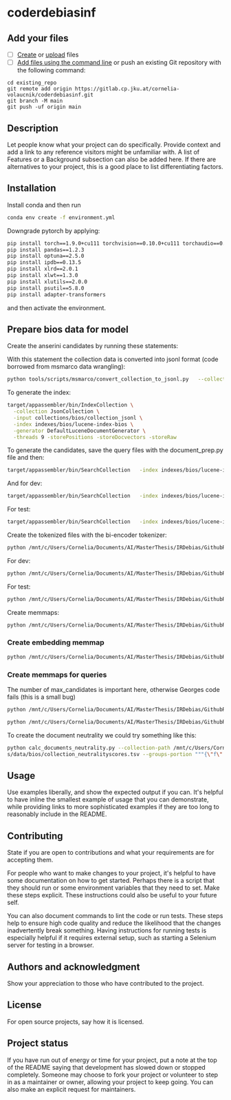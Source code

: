 # coderdebiasinf




## Add your files

- [ ] [Create](https://docs.gitlab.com/ee/user/project/repository/web_editor.html#create-a-file) or [upload](https://docs.gitlab.com/ee/user/project/repository/web_editor.html#upload-a-file) files
- [ ] [Add files using the command line](https://docs.gitlab.com/ee/gitlab-basics/add-file.html#add-a-file-using-the-command-line) or push an existing Git repository with the following command:

```
cd existing_repo
git remote add origin https://gitlab.cp.jku.at/cornelia-volaucnik/coderdebiasinf.git
git branch -M main
git push -uf origin main
```



## Description
Let people know what your project can do specifically. Provide context and add a link to any reference visitors might be unfamiliar with. A list of Features or a Background subsection can also be added here. If there are alternatives to your project, this is a good place to list differentiating factors.


## Installation

Install conda and then run 

```bash
conda env create -f environment.yml
```

Downgrade pytorch by applying:
```bash
pip install torch==1.9.0+cu111 torchvision==0.10.0+cu111 torchaudio==0.9.0 -f https://download.pytorch.org/whl/torch_stable.html
pip install pandas==1.2.3
pip install optuna==2.5.0
pip install ipdb==0.13.5
pip install xlrd==2.0.1
pip install xlwt==1.3.0
pip install xlutils==2.0.0
pip install psutil==5.8.0
pip install adapter-transformers
```

and then activate the environment.

## Prepare bios data for model

Create the anserini candidates by running these statements:

With this statement the collection data is converted into jsonl format (code borrowed from msmarco data wrangling):
```bash
python tools/scripts/msmarco/convert_collection_to_jsonl.py   --collection-path /mnt/c/Users/Cornelia/Documents/AI/MasterThesis/IRDebias/data/bios/documents.tsv   --output-folder collections/bios/collection_jsonl
```

To generate the index:

```bash
target/appassembler/bin/IndexCollection \
  -collection JsonCollection \
  -input collections/bios/collection_jsonl \
  -index indexes/bios/lucene-index-bios \
  -generator DefaultLuceneDocumentGenerator \
  -threads 9 -storePositions -storeDocvectors -storeRaw 
```

To generate the candidates, save the query files with the document_prep.py file and then:

```bash
target/appassembler/bin/SearchCollection   -index indexes/bios/lucene-index-bios   -topics /mnt/c/Users/Cornelia/Documents/AI/MasterThesis/IRDebias/data/bios/train_queries.tsv   -topicreader TsvInt   -output runs/run.bios.bm25.top100.train.tsv.tsv   -parallelism 4   -bm25 -bm25.k1 0.82 -bm25.b 0.68 -hits 100
```

And for dev:
```bash
target/appassembler/bin/SearchCollection   -index indexes/bios/lucene-index-bios   -topics /mnt/c/Users/Cornelia/Documents/AI/MasterThesis/IRDebias/data/bios/dev_queries.tsv   -topicreader TsvInt   -output runs/run.bios.bm25.top100.dev.tsv.tsv   -parallelism 4   -bm25 -bm25.k1 0.82 -bm25.b 0.68 -hits 100
```

For test:
```bash
target/appassembler/bin/SearchCollection   -index indexes/bios/lucene-index-bios   -topics /mnt/c/Users/Cornelia/Documents/AI/MasterThesis/IRDebias/data/bios/test_queries.tsv   -topicreader TsvInt   -output runs/run.bios.bm25.top100.test.tsv   -parallelism 4   -bm25 -bm25.k1 0.82 -bm25.b 0.68 -hits 100
```

Create the tokenized files with the bi-encoder tokenizer:

```bash
python /mnt/c/Users/Cornelia/Documents/AI/MasterThesis/IRDebias/GithubRepos/coder/coder/convert_text_to_tokenized.py --output_dir . --collection documents.tsv --queries 'train_queries.tsv' --tokenizer_from "/mnt/c/Users/Cornelia/Documents/AI/MasterThesis/IRDebias/coderdebiasinf/results/bi-encoder/bi-encoder-distilbert-base-uncased-2023-08-10_15-51-20-latest"
```

For dev:

```bash
python /mnt/c/Users/Cornelia/Documents/AI/MasterThesis/IRDebias/GithubRepos/coder/coder/convert_text_to_tokenized.py --output_dir . --collection documents.tsv --queries 'dev_queries.tsv' --tokenizer_from "/mnt/c/Users/Cornelia/Documents/AI/MasterThesis/IRDebias/coderdebiasinf/results/bi-encoder/bi-encoder-distilbert-base-uncased-2023-08-10_15-51-20-latest"
```

For test:

```bash
python /mnt/c/Users/Cornelia/Documents/AI/MasterThesis/IRDebias/GithubRepos/coder/coder/convert_text_to_tokenized.py --output_dir . --collection documents.tsv --queries 'test_queries.tsv' --tokenizer_from "/mnt/c/Users/Cornelia/Documents/AI/MasterThesis/IRDebias/coderdebiasinf/results/bi-encoder/bi-encoder-distilbert-base-uncased-2023-08-10_15-51-20-latest"
```

Create memmaps:
```bash
python /mnt/c/Users/Cornelia/Documents/AI/MasterThesis/IRDebias/GithubRepos/coder/coder/create_memmaps.py --tokenized_collection documents.tokenized.json --output_collection_dir collection_memmap --max_doc_length 512
```

### Create embedding memmap
```bash
python /mnt/c/Users/Cornelia/Documents/AI/MasterThesis/IRDebias/GithubRepos/coder/coder/precompute.py --model_type huggingface --encoder_from "/mnt/c/Users/Cornelia/Documents/AI/MasterThesis/IRDebias/coderdebiasinf/results/bi-encoder/bi-encoder-distilbert-base-uncased-2023-08-10_15-51-20-latest" --collection_memmap_dir  collection_memmap/ --output_dir . --max_doc_length 512
```

### Create memmaps for queries
The number of max_candidates is important here, otherwise Georges code fails (this is a small bug)
```bash
python /mnt/c/Users/Cornelia/Documents/AI/MasterThesis/IRDebias/GithubRepos/coder/coder/create_memmaps.py --candidates bm25.top100.train.tsv --output_candidates_dir bm25.top100.train_memmap --max_candidates 100
```

```bash
python /mnt/c/Users/Cornelia/Documents/AI/MasterThesis/IRDebias/GithubRepos/coder/coder/create_memmaps.py --candidates bm25.top100.dev.tsv --output_candidates_dir bm25.top100.dev_memmap --max_candidates 100
```

To create the document neutrality we could try something like this:

```bash
python calc_documents_neutrality.py --collection-path /mnt/c/Users/Cornelia/Documents/AI/Masterthesis/IRDebias/data/bios/documents.tsv --representative-words-path ./resources/wordlist_protectedattribute_gender.txt --threshold 1 --out-file /mnt/c/Users/Cornelia/Documents/AI/Masterthesis/IRDebia
s/data/bios/collection_neutralityscores.tsv --groups-portion """{\"f\":1, \"m\":0}"""
```

## Usage
Use examples liberally, and show the expected output if you can. It's helpful to have inline the smallest example of usage that you can demonstrate, while providing links to more sophisticated examples if they are too long to reasonably include in the README.


## Contributing
State if you are open to contributions and what your requirements are for accepting them.

For people who want to make changes to your project, it's helpful to have some documentation on how to get started. Perhaps there is a script that they should run or some environment variables that they need to set. Make these steps explicit. These instructions could also be useful to your future self.

You can also document commands to lint the code or run tests. These steps help to ensure high code quality and reduce the likelihood that the changes inadvertently break something. Having instructions for running tests is especially helpful if it requires external setup, such as starting a Selenium server for testing in a browser.

## Authors and acknowledgment
Show your appreciation to those who have contributed to the project.

## License
For open source projects, say how it is licensed.

## Project status
If you have run out of energy or time for your project, put a note at the top of the README saying that development has slowed down or stopped completely. Someone may choose to fork your project or volunteer to step in as a maintainer or owner, allowing your project to keep going. You can also make an explicit request for maintainers.
